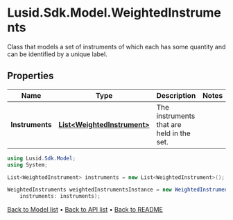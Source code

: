 # Lusid.Sdk.Model.WeightedInstruments
Class that models a set of instruments of which each has some quantity and can be identified by a unique label.

## Properties

Name | Type | Description | Notes
------------ | ------------- | ------------- | -------------
**Instruments** | [**List&lt;WeightedInstrument&gt;**](WeightedInstrument.md) | The instruments that are held in the set. | 

```csharp
using Lusid.Sdk.Model;
using System;

List<WeightedInstrument> instruments = new List<WeightedInstrument>();

WeightedInstruments weightedInstrumentsInstance = new WeightedInstruments(
    instruments: instruments);
```

[Back to Model list](../README.md#documentation-for-models) &#8226; [Back to API list](../README.md#documentation-for-api-endpoints) &#8226; [Back to README](../README.md)
